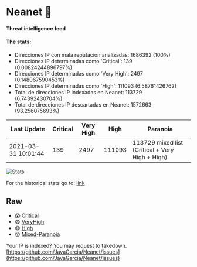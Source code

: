 # Neanet :hocho:
#### Threat intelligence feed
#### The stats:

- Direcciones IP con mala reputacion analizadas: 1686392 (100%)
- Direcciones IP determinadas como 'Critical':  139 (0.00824244896797%)
- Direcciones IP determinadas como 'Very High':  2497 (0.148067590453%)
- Direcciones IP determinadas como 'High':  111093 (6.58761426762)
- Total de direcciones IP indexadas en Neanet:  113729 (6.74392430704%)
- Total de direcciones IP descartadas en Neanet:  1572663 (93.256075693%)

| Last Update | Critical | Very High | High | Paranoia |
| --- | --- | --- | --- | --- |
| 2021-03-31 10:01:44 | 139 | 2497 | 111093 | 113729 mixed list (Critical + Very High + High)|

![Stats](https://docs.google.com/spreadsheets/d/e/2PACX-1vSnaNMIXVabIpDJjufMlzH7poXnshF3mgd8Is1g9ytUEzVsP5my4Trn8f-xkoLLQ38xpL3HtmUexLo6/pubchart?oid=501124687&format=image)

For the historical stats go to: [link](/stats.csv)
## Raw
- :scream: [Critical](https://raw.githubusercontent.com/JavaGarcia/Neanet/master/blacklists/neanet_critical.txt)
- :fearful: [VeryHigh](https://raw.githubusercontent.com/JavaGarcia/Neanet/master/blacklists/neanet_veryHigh.txtt)
- :frowning: [High](https://raw.githubusercontent.com/JavaGarcia/Neanet/master/blacklists/neanet_high.txt)
- :dizzy_face: [Mixed-Paranoia](https://raw.githubusercontent.com/JavaGarcia/Neanet/master/blacklists/neanet_all.txt)


Your IP is indexed? You may request to takedown. [https://github.com/JavaGarcia/Neanet/issues](https://github.com/JavaGarcia/Neanet/issues)





































































































































































































































































































































































































































































































































































































































































































































































































































































































































































































































































































































































































































































































































































































































































































































































































































































































































































































































































































































































































































































































































































































































































































































































































































































































































































































































































































































































































































































































































































































































































































































































































































































































































































































































































































































































































































































































































































































































































































































































































































































































































































































































































































































































































































































































































































































































































































































































































































































































































































































































































































































































































































































































































































































































































